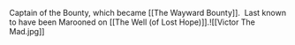 Captain of the Bounty, which became [[The Wayward Bounty]].  Last known to have been Marooned on [[The Well (of Lost Hope)]].![[Victor The Mad.jpg]]